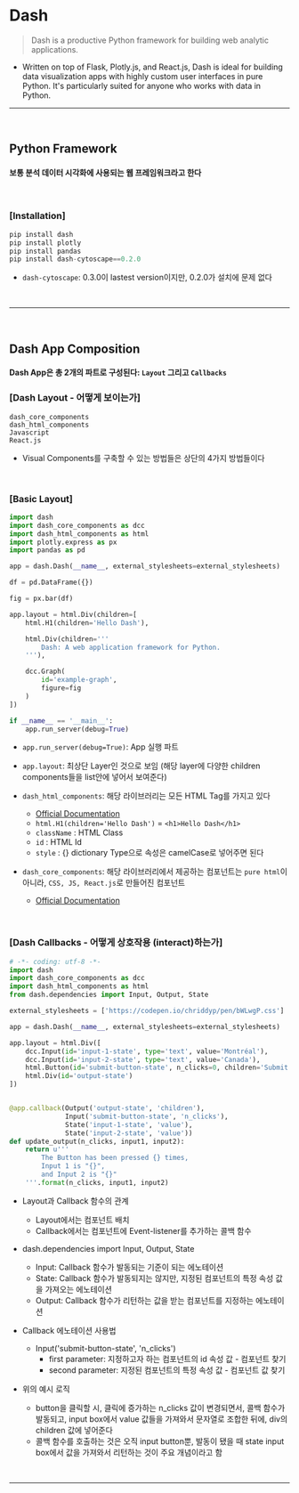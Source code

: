 # Dash
> Dash is a productive Python framework for building web analytic applications.
* Written on top of Flask, Plotly.js, and React.js, Dash is ideal for building data visualization apps with highly custom user interfaces in pure Python. It's particularly suited for anyone who works with data in Python.

<hr>
<br>

## Python Framework  

#### 보통 분석 데이터 시각화에 사용되는 웹 프레임워크라고 한다

<br>

### [Installation]
```python
pip install dash
pip install plotly
pip install pandas
pip install dash-cytoscape==0.2.0
```
* ```dash-cytoscape```: 0.3.0이 lastest version이지만, 0.2.0가 설치에 문제 없다

<br>
<hr>
<br>

## Dash App Composition

#### Dash App은 총 2개의 파트로 구성된다: ```Layout``` 그리고 ```Callbacks```

### [Dash Layout - 어떻게 보이는가]
```pythoh
dash_core_components
dash_html_components
Javascript
React.js
```
* Visual Components를 구축할 수 있는 방법들은 상단의 4가지 방법들이다

<br>

### [Basic Layout]
```python
import dash
import dash_core_components as dcc
import dash_html_components as html
import plotly.express as px
import pandas as pd

app = dash.Dash(__name__, external_stylesheets=external_stylesheets)

df = pd.DataFrame({})

fig = px.bar(df)

app.layout = html.Div(children=[
    html.H1(children='Hello Dash'),

    html.Div(children='''
        Dash: A web application framework for Python.
    '''),

    dcc.Graph(
        id='example-graph',
        figure=fig
    )
])

if __name__ == '__main__':
    app.run_server(debug=True)
```
* ```app.run_server(debug=True)```: App 실행 파트


* ```app.layout```: 최상단 Layer인 것으로 보임 (해당 layer에 다양한 children components들을 list안에 넣어서 보여준다)


* ```dash_html_components```: 해당 라이브러리는 모든 HTML Tag를 가지고 있다
  * [Official Documentation](https://dash.plotly.com/dash-html-components)
  * ```html.H1(children='Hello Dash')``` = ```<h1>Hello Dash</h1>```
  * ```className``` : HTML Class
  * ```id``` : HTML Id
  * ```style``` : {} dictionary Type으로 속성은 camelCase로 넣어주면 된다 


* ```dash_core_components```: 해당 라이브러리에서 제공하는 컴포넌트는 ```pure html```이 아니라, ```CSS, JS, React.js```로 만들어진 컴포넌트
  * [Official Documentation](https://dash.plotly.com/dash-core-components)

<br>

### [Dash Callbacks - 어떻게 상호작용 (interact)하는가]

```python
# -*- coding: utf-8 -*-
import dash
import dash_core_components as dcc
import dash_html_components as html
from dash.dependencies import Input, Output, State

external_stylesheets = ['https://codepen.io/chriddyp/pen/bWLwgP.css']

app = dash.Dash(__name__, external_stylesheets=external_stylesheets)

app.layout = html.Div([
    dcc.Input(id='input-1-state', type='text', value='Montréal'),
    dcc.Input(id='input-2-state', type='text', value='Canada'),
    html.Button(id='submit-button-state', n_clicks=0, children='Submit'),
    html.Div(id='output-state')
])


@app.callback(Output('output-state', 'children'),
              Input('submit-button-state', 'n_clicks'),
              State('input-1-state', 'value'),
              State('input-2-state', 'value'))
def update_output(n_clicks, input1, input2):
    return u'''
        The Button has been pressed {} times,
        Input 1 is "{}",
        and Input 2 is "{}"
    '''.format(n_clicks, input1, input2)
```

* Layout과 Callback 함수의 관계
  * Layout에서는 컴포넌트 배치
  * Callback에서는 컴포넌트에 Event-listener를 추가하는 콜백 함수


* dash.dependencies import Input, Output, State
  * Input: Callback 함수가 발동되는 기준이 되는 에노테이션
  * State: Callback 함수가 발동되지는 않지만, 지정된 컴포넌트의 특정 속성 값을 가져오는 에노테이션
  * Output: Callback 함수가 리턴하는 값을 받는 컴포넌트를 지정하는 에노테이션


* Callback 에노테이션 사용법
  * Input('submit-button-state', 'n_clicks')
    * first parameter: 지정하고자 하는 컴포넌트의 id 속성 값 - 컴포넌트 찾기
    * second parameter: 지정된 컴포넌트의 특정 속성 값      - 컴포넌트 값 찾기


* 위의 예시 로직
  * button을 클릭할 시, 클릭에 증가하는 n_clicks 값이 변경되면서, 콜백 함수가 발동되고, input box에서 value 값들을 가져와서 문자열로 조합한 뒤에, div의 children 값에 넣어준다
  * 콜백 함수를 호출하는 것은 오직 input button뿐, 발동이 됐을 때 state input box에서 값을 가져와서 리턴하는 것이 주요 개념이라고 함


<br>
<hr>
<br>

